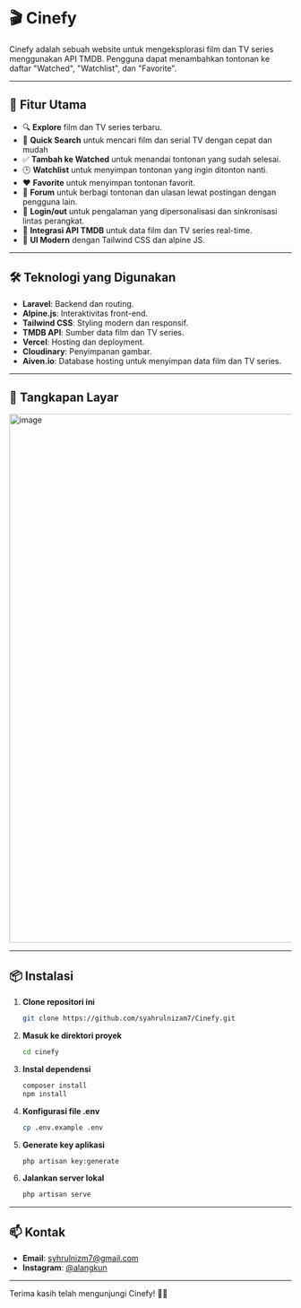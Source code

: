 # 🎬 Cinefy

Cinefy adalah sebuah website untuk mengeksplorasi film dan TV series menggunakan API TMDB. Pengguna dapat menambahkan tontonan ke daftar "Watched", "Watchlist", dan "Favorite".

---

## 🚀 Fitur Utama
- 🔍 **Explore** film dan TV series terbaru.
- 🔎 **Quick Search** untuk mencari film dan serial TV dengan cepat dan mudah
- ✅ **Tambah ke Watched** untuk menandai tontonan yang sudah selesai.
- 🕒 **Watchlist** untuk menyimpan tontonan yang ingin ditonton nanti.
- ❤️ **Favorite** untuk menyimpan tontonan favorit.
- 📝 **Forum** untuk berbagi tontonan dan ulasan lewat postingan dengan pengguna lain.
- 🔐 **Login/out** untuk pengalaman yang dipersonalisasi dan sinkronisasi lintas perangkat.
- 🔗 **Integrasi API TMDB** untuk data film dan TV series real-time.
- 🎨 **UI Modern** dengan Tailwind CSS dan alpine JS.

---

## 🛠️ Teknologi yang Digunakan
- **Laravel**: Backend dan routing.
- **Alpine.js**: Interaktivitas front-end.
- **Tailwind CSS**: Styling modern dan responsif.
- **TMDB API**: Sumber data film dan TV series.
- **Vercel**: Hosting dan deployment.
- **Cloudinary**: Penyimpanan gambar.
- **Aiven.io**: Database hosting untuk menyimpan data film dan TV series.

---

## 📸 Tangkapan Layar
<img width="943" alt="image" src="https://github.com/user-attachments/assets/c4c69459-50cc-4696-9d2f-c3101bbcfbfa" />

---

## 📦 Instalasi

1. **Clone repositori ini**
   ```bash
   git clone https://github.com/syahrulnizam7/Cinefy.git
   ```

2. **Masuk ke direktori proyek**
   ```bash
   cd cinefy
   ```

3. **Instal dependensi**
   ```bash
   composer install
   npm install
   ```

4. **Konfigurasi file .env**
   ```bash
   cp .env.example .env
   ```

5. **Generate key aplikasi**
   ```bash
   php artisan key:generate
   ```

6. **Jalankan server lokal**
   ```bash
   php artisan serve
   ```


---

## 📫 Kontak
- **Email**: syhrulnizm7@gmail.com
- **Instagram**: [@alangkun](https://instagram.com/alangkun)

---

Terima kasih telah mengunjungi Cinefy! 🚀✨

